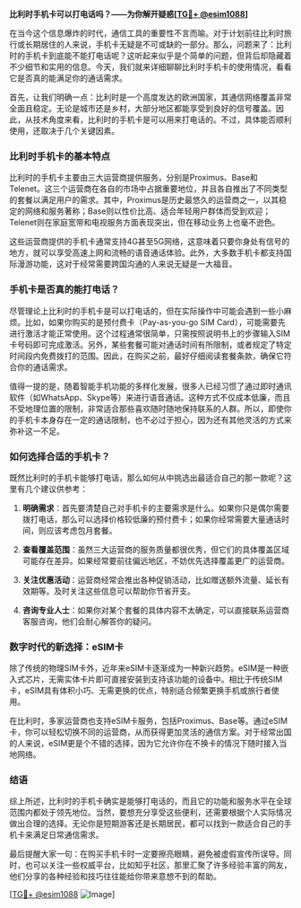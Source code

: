 **比利时手机卡可以打电话吗？——为你解开疑惑[[TG💪+ @esim1088](https://t.me/s/esim1088)]**

在当今这个信息爆炸的时代，通信工具的重要性不言而喻。对于计划前往比利时旅行或长期居住的人来说，手机卡无疑是不可或缺的一部分。那么，问题来了：比利时的手机卡到底能不能打电话呢？这听起来似乎是个简单的问题，但背后却隐藏着不少细节和实用的信息。今天，我们就来详细聊聊比利时手机卡的使用情况，看看它是否真的能满足你的通话需求。

首先，让我们明确一点：比利时是一个高度发达的欧洲国家，其通信网络覆盖非常全面且稳定。无论是城市还是乡村，大部分地区都能享受到良好的信号覆盖。因此，从技术角度来看，比利时的手机卡是可以用来打电话的。不过，具体能否顺利使用，还取决于几个关键因素。

### 比利时手机卡的基本特点

比利时的手机卡主要由三大运营商提供服务，分别是Proximus、Base和Telenet。这三个运营商在各自的市场中占据重要地位，并且各自推出了不同类型的套餐以满足用户的需求。其中，Proximus是历史最悠久的运营商之一，以其稳定的网络和服务著称；Base则以性价比高、适合年轻用户群体而受到欢迎；Telenet则在家庭宽带和电视服务方面表现突出，但在移动业务上也毫不逊色。

这些运营商提供的手机卡通常支持4G甚至5G网络，这意味着只要你身处有信号的地方，就可以享受高速上网和流畅的语音通话体验。此外，大多数手机卡都支持国际漫游功能，这对于经常需要跨国沟通的人来说无疑是一大福音。

### 手机卡是否真的能打电话？

尽管理论上比利时的手机卡是可以打电话的，但在实际操作中可能会遇到一些小麻烦。比如，如果你购买的是预付费卡（Pay-as-you-go SIM Card），可能需要先进行激活才能正常使用。这个过程通常很简单，只需按照说明书上的步骤输入SIM卡号码即可完成激活。另外，某些套餐可能对通话时间有所限制，或者规定了特定时间段内免费拨打的范围。因此，在购买之前，最好仔细阅读套餐条款，确保它符合你的通话需求。

值得一提的是，随着智能手机功能的多样化发展，很多人已经习惯了通过即时通讯软件（如WhatsApp、Skype等）来进行语音通话。这种方式不仅成本低廉，而且不受地理位置的限制，非常适合那些喜欢随时随地保持联系的人群。所以，即使你的手机卡本身存在一定的通话限制，也不必过于担心，因为还有其他灵活的方式来弥补这一不足。

### 如何选择合适的手机卡？

既然比利时的手机卡能够打电话，那么如何从中挑选出最适合自己的那一款呢？这里有几个建议供参考：

1. **明确需求**：首先要清楚自己对手机卡的主要需求是什么。如果你只是偶尔需要拨打电话，那么可以选择价格较低廉的预付费卡；如果你经常需要大量通话时间，则应该考虑包月套餐。

2. **查看覆盖范围**：虽然三大运营商的服务质量都很优秀，但它们的具体覆盖区域可能存在差异。如果经常要前往偏远地区，不妨优先选择覆盖更广的运营商。

3. **关注优惠活动**：运营商经常会推出各种促销活动，比如赠送额外流量、延长有效期等。及时关注这些信息可以帮助你节省开支。

4. **咨询专业人士**：如果你对某个套餐的具体内容不太确定，可以直接联系运营商客服咨询，他们会耐心解答你的疑问。

### 数字时代的新选择：eSIM卡

除了传统的物理SIM卡外，近年来eSIM卡逐渐成为一种新兴趋势。eSIM是一种嵌入式芯片，无需实体卡片即可直接安装到支持该功能的设备中。相比于传统SIM卡，eSIM具有体积小巧、无需更换的优点，特别适合频繁更换手机或旅行者使用。

在比利时，多家运营商也支持eSIM卡服务，包括Proximus、Base等。通过eSIM卡，你可以轻松切换不同的运营商，从而获得更加灵活的通信方案。对于经常出国的人来说，eSIM更是个不错的选择，因为它允许你在不换卡的情况下随时接入当地网络。

### 结语

综上所述，比利时的手机卡确实是能够打电话的，而且它的功能和服务水平在全球范围内都处于领先地位。当然，要想充分享受这些便利，还需要根据个人实际情况做出合理的选择。无论你是短期游客还是长期居民，都可以找到一款适合自己的手机卡来满足日常通信需求。

最后提醒大家一句：在购买手机卡时一定要擦亮眼睛，避免被虚假宣传所误导。同时，也可以关注一些权威平台，比如知乎社区，那里汇聚了许多经验丰富的网友，他们分享的各种经验和技巧往往能给你带来意想不到的帮助。

[[TG💪+ @esim1088](https://t.me/s/esim1088) ![Image](https://i.postimg.cc/4NQfJmqS/Snipaste-2025-05-13-00-14-12.png)]